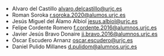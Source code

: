 * Alvaro del Castillo <alvaro.delcastillo@urjc.es>
* Roman Soroka r.soroka.2020@alumos.urjc.es
* Jesús Miguel del Álamo Albiol <jesus.albiol@urjc.es>
* Felipe Cordente Romero <f.cordente.2016@alumnos.urjc.es>
* Javier Jesús Bravo Donaire <jj.bravo.2016@alumnos.urjc.es>
* Óscar Escudero Arnanz <oscar.escudero@urjc.es>
* Daniel Pulido Millanes <d.pulidom@alumnos.urjc.es>

